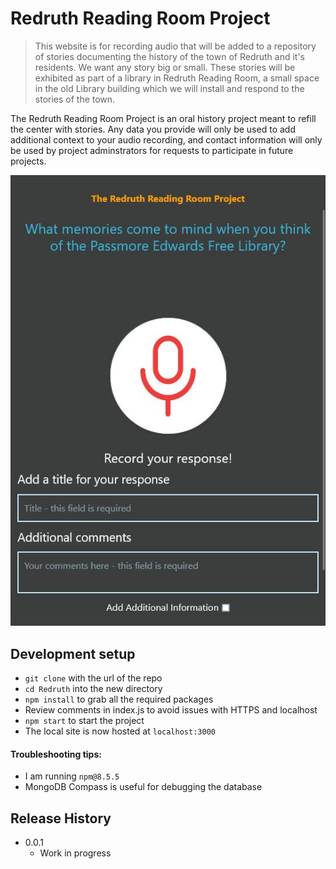 # Redruth Reading Room Project

> This website is for recording audio that will be added to a repository of stories documenting the history of the town of Redruth and it's residents. We want any story big or small. These stories will be exhibited as part of a library in Redruth Reading Room, a small space in the old Library building which we will install and respond to the stories of the town. 


The Redruth Reading Room Project is an oral history project meant to refill the center with stories. Any data
you provide will only be used to add additional context to your audio recording, and contact information will
only be used by project adminstrators for requests to participate in future projects.

![Redruth](Redruth.jpg)

## Development setup

- `git clone` with the url of the repo
- `cd Redruth` into the new directory
- `npm install` to grab all the required packages
- Review comments in index.js to avoid issues with HTTPS and localhost
- `npm start` to start the project
- The local site is now hosted at `localhost:3000`

#### Troubleshooting tips:
- I am running `npm@8.5.5`
- MongoDB Compass is useful for debugging the database  


## Release History

* 0.0.1
  * Work in progress


